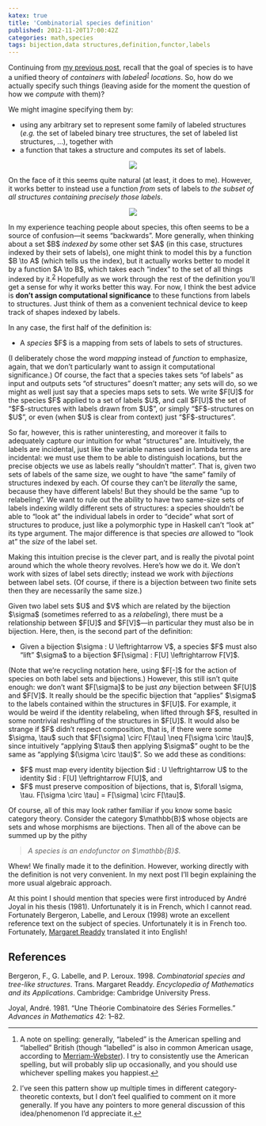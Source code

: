 ```yaml
---
katex: true
title: 'Combinatorial species definition'
published: 2012-11-20T17:00:42Z
categories: math,species
tags: bijection,data structures,definition,functor,labels
---
```


<p><!-- -*- compile-command: "BlogLiteratelyD 03-defn.markdown &gt; 03-defn.html" -*- --> Continuing from <a href="http://byorgey.wordpress.com/2012/10/27/decomposing-data-structures/">my previous post</a>, recall that the goal of species is to have a unified theory of <em>containers</em> with <em>labeled<sup><a href="#fn1" class="footnoteRef" id="fnref1">1</a></sup> locations</em>. So, how do we actually specify such things (leaving aside for the moment the question of how we <em>compute</em> with them)?</p>
<p>We might imagine specifying them by:</p>
<ul>
<li>using any arbitrary set to represent some family of labeled structures (<em>e.g.</em> the set of labeled binary tree structures, the set of labeled list structures, …), together with</li>
<li>a function that takes a structure and computes its set of labels.</li>
</ul>
<div style="text-align:center;">
<div class="figure">
<img src="http://byorgey.files.wordpress.com/2012/11/bf68c3f079dd47e1fdff8761e7f4c910.png" /><p class="caption"></p>
</div>
</div>
<p>On the face of it this seems quite natural (at least, it does to me). However, it works better to instead use a function <em>from</em> sets of labels to <em>the subset of all structures containing precisely those labels</em>.</p>
<div style="text-align:center;">
<div class="figure">
<img src="http://byorgey.files.wordpress.com/2012/11/dcc9ae3b9e3b449bdb46970bd943ea66.png" /><p class="caption"></p>
</div>
</div>
<p>In my experience teaching people about species, this often seems to be a source of confusion—it seems “backwards”. More generally, when thinking about a set $B$ <em>indexed by</em> some other set $A$ (in this case, structures indexed by their sets of labels), one might think to model this by a function $B \to A$ (which tells us the index), but it actually works better to model it by a function $A \to B$, which takes each “index” to the set of all things indexed by it.<sup><a href="#fn2" class="footnoteRef" id="fnref2">2</a></sup> Hopefully as we work through the rest of the definition you’ll get a sense for why it works better this way. For now, I think the best advice is <strong>don’t assign computational significance</strong> to these functions from labels to structures. Just think of them as a convenient technical device to keep track of shapes indexed by labels.</p>
<p>In any case, the first half of the definition is:</p>
<ul>
<li>A <em>species</em> $F$ is a mapping from sets of labels to sets of structures.</li>
</ul>
<p>(I deliberately chose the word <em>mapping</em> instead of <em>function</em> to emphasize, again, that we don’t particularly want to assign it computational significance.) Of course, the fact that a species takes sets “of labels” as input and outputs sets “of structures” doesn’t matter; any sets will do, so we might as well just say that a species maps sets to sets. We write $F[U]$ for the species $F$ applied to a set of labels $U$, and call $F[U]$ the set of “$F$-structures with labels drawn from $U$”, or simply “$F$-structures on $U$”, or even (when $U$ is clear from context) just “$F$-structures”.</p>
<p>So far, however, this is rather uninteresting, and moreover it fails to adequately capture our intuition for what “structures” are. Intuitively, the labels are incidental, just like the variable names used in lambda terms are incidental: we must use them to be able to distinguish locations, but the precise objects we use as labels really “shouldn’t matter”. That is, given two sets of labels of the same size, we ought to have “the same” family of structures indexed by each. Of course they can’t be <em>literally</em> the same, because they have different labels! But they should be the same “up to relabeling”. We want to rule out the ability to have two same-size sets of labels indexing wildly different sets of structures: a species shouldn’t be able to “look at” the individual labels in order to “decide” what sort of structures to produce, just like a polymorphic type in Haskell can’t “look at” its type argument. The major difference is that species <em>are</em> allowed to “look at” the <em>size</em> of the label set.</p>
<p>Making this intuition precise is the clever part, and is really the pivotal point around which the whole theory revolves. Here’s how we do it. We don’t work with sizes of label sets directly; instead we work with <em>bijections</em> between label sets. (Of course, if there is a bijection between two finite sets then they are necessarily the same size.)</p>
<p>Given two label sets $U$ and $V$ which are related by the bijection $\sigma$ (sometimes referred to as a <em>relabeling</em>), there must be a relationship between $F[U]$ and $F[V]$—in particular they must also be in bijection. Here, then, is the second part of the definition:</p>
<ul>
<li>Given a bijection $\sigma : U \leftrightarrow V$, a species $F$ must also “lift” $\sigma$ to a bijection $F[\sigma] : F[U] \leftrightarrow F[V]$.</li>
</ul>
<p>(Note that we’re recycling notation here, using $F[-]$ for the action of species on both label sets and bijections.) However, this still isn’t quite enough: we don’t want $F[\sigma]$ to be just <em>any</em> bijection between $F[U]$ and $F[V]$. It really should be the specific bijection that “applies” $\sigma$ to the labels contained within the structures in $F[U]$. For example, it would be weird if the identity relabeling, when lifted through $F$, resulted in some nontrivial reshuffling of the structures in $F[U]$. It would also be strange if $F$ didn’t respect composition, that is, if there were some $\sigma, \tau$ such that $F[\sigma] \circ F[\tau] \neq F[\sigma \circ \tau]$, since intuitively “applying $\tau$ then applying $\sigma$” ought to be the same as “applying $(\sigma \circ \tau)$”. So we add these as conditions:</p>
<ul>
<li>$F$ must map every identity bijection $id : U \leftrightarrow U$ to the identity $id : F[U] \leftrightarrow F[U]$, and</li>
<li>$F$ must preserve composition of bijections, that is, $\forall \sigma, \tau. F[\sigma \circ \tau] = F[\sigma] \circ F[\tau]$.</li>
</ul>
<p>Of course, all of this may look rather familiar if you know some basic category theory. Consider the category $\mathbb{B}$ whose objects are sets and whose morphisms are bijections. Then all of the above can be summed up by the pithy</p>

<blockquote>
<em>A species is an endofunctor on $\mathbb{B}$.</em>
</blockquote>

<p>Whew! We finally made it to the definition. However, working directly with the definition is not very convenient. In my next post I’ll begin explaining the more usual algebraic approach.</p>
<p>At this point I should mention that species were first introduced by André Joyal in his thesis (1981). Unfortunately it is in French, which I cannot read. Fortunately Bergeron, Labelle, and Leroux (1998) wrote an excellent reference text on the subject of species. Unfortunately it is in French too. Fortunately, <a href="http://www.ms.uky.edu/~readdy/">Margaret Readdy</a> translated it into English!</p>
<h2 id="references">References</h2>
<p>Bergeron, F., G. Labelle, and P. Leroux. 1998. <em>Combinatorial species and tree-like structures</em>. Trans. Margaret Readdy. <em>Encyclopedia of Mathematics and its Applications</em>. Cambridge: Cambridge University Press.</p>
<p>Joyal, André. 1981. “Une Théorie Combinatoire des Séries Formelles.” <em>Advances in Mathematics</em> 42: 1–82.</p>
<div class="footnotes">
<hr />
<ol>
<li id="fn1"><p>A note on spelling: generally, “labeled” is the American spelling and “labelled” British (though “labelled” is also in common American usage, according to <a href="http://www.merriam-webster.com/dictionary/labeled">Merriam-Webster</a>). I try to consistently use the American spelling, but will probably slip up occasionally, and you should use whichever spelling makes you happiest.<a href="#fnref1">↩</a></p></li>
<li id="fn2"><p>I’ve seen this pattern show up multiple times in different category-theoretic contexts, but I don’t feel qualified to comment on it more generally. If you have any pointers to more general discussion of this idea/phenomenon I’d appreciate it.<a href="#fnref2">↩</a></p></li>
</ol>
</div>

